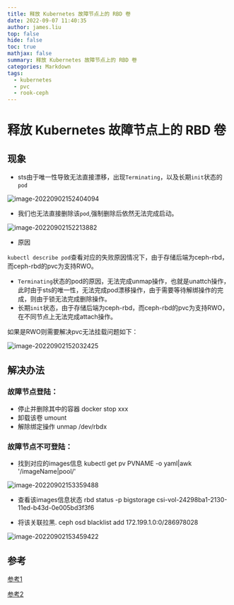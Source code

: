 ```yaml
---
title: 释放 Kubernetes 故障节点上的 RBD 卷
date: 2022-09-07 11:40:35
author: james.liu
top: false
hide: false
toc: true
mathjax: false
summary: 释放 Kubernetes 故障节点上的 RBD 卷
categories: Markdown
tags:
  - kubernetes
  - pvc
  - rook-ceph
---
```


# 释放 Kubernetes 故障节点上的 RBD 卷

## 现象

- sts由于唯一性导致无法直接漂移，出现`Terminating`，以及长期`init`状态的`pod`

![image-20220902152404094](./images/%E8%8A%82%E7%82%B9%E5%BC%82%E5%B8%B8%E9%97%AE%E9%A2%98%E8%A7%A3%E5%86%B3%E5%8A%9E%E6%B3%95/image-20220902152404094.png)

- 我们也无法直接删除该`pod`,强制删除后依然无法完成启动。

![image-20220902152213882](./images/%E8%8A%82%E7%82%B9%E5%BC%82%E5%B8%B8%E9%97%AE%E9%A2%98%E8%A7%A3%E5%86%B3%E5%8A%9E%E6%B3%95/image-20220902152213882.png)

- 原因

`kubectl describe pod`查看对应的失败原因情况下，由于存储后端为ceph-rbd，而ceph-rbd的pvc为支持RWO。

- `Terminating`状态的pod的原因，无法完成unmap操作，也就是unattch操作，此时由于sts的唯一性，无法完成pod漂移操作，由于需要等待解绑操作的完成，则由于锁无法完成删除操作。
- 长期`init`状态，由于存储后端为ceph-rbd，而ceph-rbd的pvc为支持RWO，在不同节点上无法完成attach操作。

如果是RWO则需要解决pvc无法挂载问题如下：

![image-20220902152032425](./images/%E8%8A%82%E7%82%B9%E5%BC%82%E5%B8%B8%E9%97%AE%E9%A2%98%E8%A7%A3%E5%86%B3%E5%8A%9E%E6%B3%95/image-20220902152032425.png)

## 解决办法

###  故障节点登陆：

- 停止并删除其中的容器 docker stop xxx
- 卸载该卷 umount
- 解除绑定操作 unmap /dev/rbdx

### 故障节点不可登陆：

- 找到对应的images信息  kubectl get pv PVNAME -o yaml|awk '/imageName|pool/'

![image-20220902153359488](./images/%E8%8A%82%E7%82%B9%E5%BC%82%E5%B8%B8%E9%97%AE%E9%A2%98%E8%A7%A3%E5%86%B3%E5%8A%9E%E6%B3%95/image-20220902153359488.png)

- 查看该images信息状态  rbd status -p bigstorage csi-vol-24298ba1-2130-11ed-b43d-0e005bd3f3f6

- 将该关联拉黑. ceph osd blacklist add 172.199.1.0:0/286978028

![image-20220902153459422](./images/%E8%8A%82%E7%82%B9%E5%BC%82%E5%B8%B8%E9%97%AE%E9%A2%98%E8%A7%A3%E5%86%B3%E5%8A%9E%E6%B3%95/image-20220902153459422.png)

## 参考

[参考1](https://blog.51cto.com/wendashuai/2493435)

[参考2](https://blog.fleeto.us/post/unbound-rbd-from-a-notready-node/)